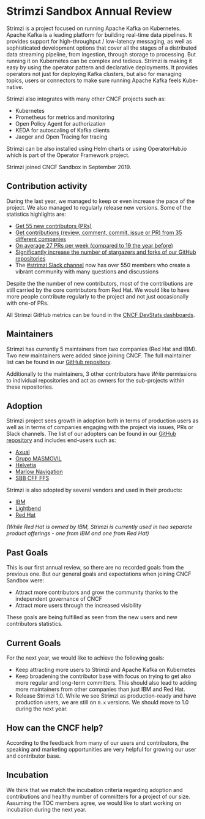 # Strimzi Sandbox Annual Review

Strimzi is a project focused on running Apache Kafka on Kubernetes. Apache Kafka is a leading platform for building real-time data pipelines. It provides support for high-throughput / low-latency messaging, as well as sophisticated development options that cover all the stages of a distributed data streaming pipeline, from ingestion, through storage to processing. But running it on Kubernetes can be complex and tedious. Strimzi is making it easy by using the operator pattern and declarative deployments. It provides operators not just for deploying Kafka clusters, but also for managing topics, users or connectors to make sure running Apache Kafka feels Kube-native.

Strimzi also integrates with many other CNCF projects such as:
* Kubernetes
* Prometheus for metrics and monitoring
* Open Policy Agent for authorization
* KEDA for autoscaling of Kafka clients
* Jaeger and Open Tracing for tracing

Strimzi can be also installed using Helm charts or using OperatorHub.io which is part of the Operator Framework project.

Strimzi joined CNCF Sandbox in September 2019.

## Contribution activity

During the last year, we managed to keep or even increase the pace of the project. We also managed to regularly release new versions. Some of the statistics highlights are:
* [Get 55 new contributors (PRs)](https://strimzi.devstats.cncf.io/d/52/new-contributors-table?orgId=1&from=now-1y&to=now)
* [Get contributions (review, comment, commit, issue or PR) from 35 different companies](https://strimzi.devstats.cncf.io/d/5/companies-table?orgId=1&var-period_name=Last%20year&var-metric=contributions)
* [On average 27 PRs per week (compared to 19 the year before)](https://strimzi.devstats.cncf.io/d/15/new-prs-in-repository-groups?orgId=1&from=now-1y&to=now)
* [Significantly increase the number of stargazers and forks of our GitHub repositories](https://strimzi.devstats.cncf.io/d/3/stars-and-forks-by-repository?orgId=1&from=now-1y&to=now)
* The [#strimzi Slack channel](https://cloud-native.slack.com/archives/CMH3Q3SNP) now has over 550 members who create a vibrant community with many questions and discussions

Despite the the number of new contributors, most of the contributions are still carried by the core contributors from Red Hat. We would like to have more people contribute regularly to the project and not just occasionally with one-of PRs.

All Strimzi GitHub metrics can be found in the [CNCF DevStats dashboards](https://strimzi.devstats.cncf.io/d/8/dashboards).

## Maintainers

Strimzi has currently 5 maintainers from two companies (Red Hat and IBM). Two new maintainers were added since joining CNCF. The full maintainer list can be found in our [GitHub repository](https://github.com/strimzi/governance/blob/master/MAINTAINERS).

Additionally to the maintainers, 3 other contributors have _Write_ permissions to individual repositories and act as owners for the sub-projects within these repositories.

## Adoption

Strimzi project sees growth in adoption both in terms of production users as well as in terms of companies engaging with the project via issues, PRs or Slack channels. The list of our adopters can be found in our [GitHub repository](https://github.com/strimzi/strimzi-kafka-operator/blob/master/ADOPTERS.md) and includes end-users such as:

* [Axual](https://axual.com/)
* [Grupo MASMOVIL](https://www.grupomasmovil.com/)
* [Helvetia](https://helvetia.com/)
* [Marlow Navigation](https://marlow-navigation.com/)
* [SBB CFF FFS](https://www.sbb.ch/en/home.html)

Strimzi is also adopted by several vendors and used in their products:
* [IBM](https://www.ibm.com/cloud/event-streams)
* [Lightbend](https://cloudflow.io/)
* [Red Hat](https://www.redhat.com/en/resources/amq-streams-datasheet)

_(While Red Hat is owned by IBM, Strimzi is currently used in two separate product offerings - one from IBM and one from Red Hat)_

## Past Goals

This is our first annual review, so there are no recorded goals from the previous one. But our general goals and expectations when joining CNCF Sandbox were:
* Attract more contributors and grow the community thanks to the independent governance of CNCF
* Attract more users through the increased visibility

These goals are being fulfilled as seen from the new users and new contributors statistics.

## Current Goals

For the next year, we would like to achieve the following goals:
* Keep attracting more users to Strimzi and Apache Kafka on Kubernetes
* Keep broadening the contributor base with focus on trying to get also more regular and long-term committers. This should also lead to adding more maintainers from other companies than just IBM and Red Hat.
* Release Strimzi 1.0. While we see Strimzi as production-ready and have production users, we are still on `0.x` versions. We should move to 1.0 during the next year.

## How can the CNCF help?

According to the feedback from many of our users and contributors, the speaking and marketing opportunities are very helpful for growing our user and contributor base.

## Incubation

We think that we match the incubation criteria regarding adoption and contributions and healthy number of committers for a project of our size. Assuming the TOC members agree, we would like to start working on incubation during the next year.
